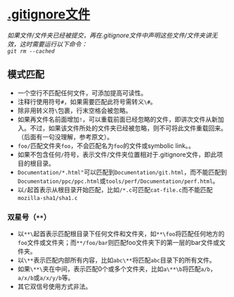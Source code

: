 # [.gitignore文件](https://git-scm.com/docs/gitignore)

_如果文件/文件夹已经被提交，再在.gitignore文件中声明这些文件/文件夹讲无效，这时需要运行以下命令：<br>
`git rm --cached`_

## 模式匹配

- 一个空行不匹配任何文件，可添加提高可读性。
- 注释行使用符号`#`，如果需要匹配此符号需转义`\#`。
- 除非用转义符`\`包裹，行末空格会被忽略。
- 如果再文件名前面增加`!`，可以重载前面已经忽略的文件，即讲次文件从新加入。不过，如果该文件所处的文件夹已经被忽略，则不可将此文件重载回来。（后面有一句没理解，参考原文）。
- `foo/`匹配文件夹`foo`，不会匹配名为`foo`的文件或symbolic link。。
- 如果不包含任何`/`符号，表示文件/文件夹位置相对于.gitignore文件，即此项目的根目录。
- `Documentation/*.html"`可以匹配到`Documentation/git.html`，而不能匹配到`Documentation/ppc/ppc.html`或`tools/perf/Documentation/perf.html`。
- 以`/`起首表示从根目录开始匹配，比如`/*.c`可匹配`cat-file.c`而不能匹配`mozilla-sha1/sha1.c`

### 双星号（`**`）

- 以`**\`起首表示匹配根目录下任何文件和文件夹，如`**\foo`将匹配任何地方的`foo`文件或文件夹；而`**/foo/bar`则匹配foo文件夹下的第一层的bar文件或文件夹。
- 以`\**`表示匹配内部所有内容，比如`abc\**`将匹配`abc`目录下的所有文件。
- 如果`\**\`夹在中间，表示匹配0个或多个文件夹，比如`a\**\b`将匹配`a/b`，`a/x/b`或`a/x/y/b`等。
- 其它双信号使用方式非法。
